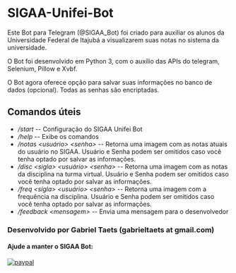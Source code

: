 # SIGAA-Unifei-Bot

Este Bot para Telegram (@SIGAA_Bot) foi criado para auxiliar os alunos da Universidade Federal de Itajubá a visualizarem suas notas no sistema da universidade.

O Bot foi desenvolvido em Python 3, com o auxílio das APIs do telegram, Selenium, Pillow e Xvbf.

O Bot agora oferece opção para salvar suas informações no banco de dados (opcional). Todas as senhas são encriptadas.

## Comandos úteis

* */start* --  Configuração do SIGAA Unifei Bot
* */help* -- Exibe os comandos
* */notas \<usuário\> \<senha\>* -- Retorna uma imagem com as notas atuais do usuário no SIGAA. Usuário e Senha podem ser omitidos caso você tenha optado por salvar as informações.
* */disc \<sigla\> \<usuário\> \<senha\>* -- Retorna uma imagem com as notas da disciplina na turma virtual. Usuário e Senha podem ser omitidos caso você tenha optado por salvar as informações.
* */freq \<sigla\> \<usuário\> \<senha\>* -- Retorna uma imagem com a frequência na disciplina. Usuário e Senha podem ser omitidos caso você tenha optado por salvar as informações.
* */feedback \<mensagem\>* -- Envia uma mensagem para o desenvolvedor

### Desenvolvido por Gabriel Taets (gabrieltaets at gmail.com)


#### Ajude a manter o SIGAA Bot:

[![paypal](https://www.paypalobjects.com/pt_BR/BR/i/btn/btn_donateCC_LG.gif)](https://www.paypal.com/cgi-bin/webscr?cmd=_s-xclick&hosted_button_id=NX6B7Z6GQCRH2)


